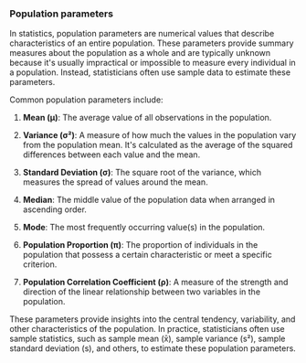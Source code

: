 ### Population parameters
In statistics, population parameters are numerical values that describe characteristics of an entire population. These parameters provide summary measures about the population as a whole and are typically unknown because it's usually impractical or impossible to measure every individual in a population. Instead, statisticians often use sample data to estimate these parameters.

Common population parameters include:

1. **Mean (μ)**: The average value of all observations in the population.

2. **Variance (σ²)**: A measure of how much the values in the population vary from the population mean. It's calculated as the average of the squared differences between each value and the mean.

3. **Standard Deviation (σ)**: The square root of the variance, which measures the spread of values around the mean.

4. **Median**: The middle value of the population data when arranged in ascending order.

5. **Mode**: The most frequently occurring value(s) in the population.

6. **Population Proportion (π)**: The proportion of individuals in the population that possess a certain characteristic or meet a specific criterion.

7. **Population Correlation Coefficient (ρ)**: A measure of the strength and direction of the linear relationship between two variables in the population.

These parameters provide insights into the central tendency, variability, and other characteristics of the population. In practice, statisticians often use sample statistics, such as sample mean (x̄), sample variance (s²), sample standard deviation (s), and others, to estimate these population parameters.